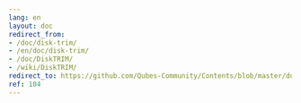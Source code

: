 ```yaml
---
lang: en
layout: doc
redirect_from:
- /doc/disk-trim/
- /en/doc/disk-trim/
- /doc/DiskTRIM/
- /wiki/DiskTRIM/
redirect_to: https://github.com/Qubes-Community/Contents/blob/master/docs/configuration/disk-trim.md
ref: 104
---
```

